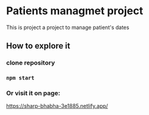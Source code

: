 # Patients managmet project

This is project a project to manage patient's dates

## How to explore it

### clone repository

### `npm start`

### Or visit it on page:
https://sharp-bhabha-3e1885.netlify.app/

